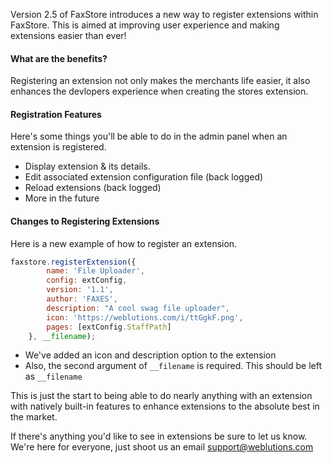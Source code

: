 Version 2.5 of FaxStore introduces a new way to register extensions within FaxStore. This is aimed at improving user experience and making extensions easier than ever!


#### What are the benefits?
Registering an extension not only makes the merchants life easier, it also enhances the devlopers experience when creating the stores extension.

#### Registration Features
Here's some things you'll be able to do in the admin panel when an extension is registered.

- Display extension & its details.
- Edit associated extension configuration file (back logged)
- Reload extensions (back logged)
- More in the future

#### Changes to Registering Extensions
Here is a new example of how to register an extension.
```js
faxstore.registerExtension({
        name: 'File Uploader',
        config: extConfig,
        version: '1.1',
        author: 'FAXES',
        description: "A cool swag file uploader",
        icon: 'https://weblutions.com/i/ttGgkF.png',
        pages: [extConfig.StaffPath]
    }, __filename);
```
- We've added an icon and description option to the extension
- Also, the second argument of `__filename` is required. This should be left as `__filename`

This is just the start to being able to do nearly anything with an extension with natively built-in features to enhance extensions to the absolute best in the market.

If there's anything you'd like to see in extensions be sure to let us know. We're here for everyone, just shoot us an email support@weblutions.com
